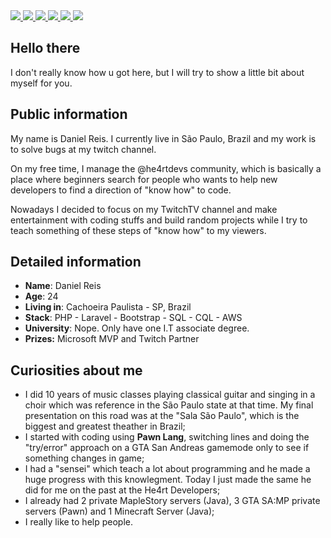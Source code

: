 <div>
    <a target='_blank' href="https://twitch.tv/danielhe4rt">
        <img src="https://img.shields.io/badge/Twitch-9146FF?style=for-the-badge&logo=twitch&logoColor=white">
    </a>
    <a target='_blank' href="https://twitter.com/danielhe4rt">
        <img src="https://img.shields.io/badge/Twitter-1DA1F2?style=for-the-badge&logo=twitter&logoColor=white">
    </a>
    <a target='_blank' href="https://instagram.com/danielhe4rt">
        <img src="https://img.shields.io/badge/Instagram-E4405F?style=for-the-badge&logo=instagram&logoColor=white">
    </a>
    <a target='_blank' href="https://linkedin.com/in/danielheart">
        <img src="https://img.shields.io/badge/LinkedIn-0077B5?style=for-the-badge&logo=linkedin&logoColor=white">
    </a>
    <a target='_blank' href="https://dev.to/danielhe4rt">
        <img src="https://img.shields.io/badge/dev.to-0A0A0A?style=for-the-badge&logo=dev.to&logoColor=white">
    </a>
    <a target='_blank' href="https://youtube.com/danielhe4rt">
        <img src="https://img.shields.io/badge/YouTube-FF0000?style=for-the-badge&logo=youtube&logoColor=white">
    </a>
</div>

## Hello there

I don't really know how u got here, but I will try to show a little bit about myself for you.

## Public information

My name is Daniel Reis. I currently live in São Paulo, Brazil and my work is to solve bugs at my twitch channel. 

On my free time, I manage the @he4rtdevs community, which is basically a place where beginners search for people who wants to help new developers to find a direction of "know how" to code.

Nowadays I decided to focus on my TwitchTV channel and make entertainment with coding stuffs and build random projects while I try to teach something of these steps of "know how" to my viewers.

## Detailed information

* **Name**: Daniel Reis
* **Age**: 24
* **Living in**: Cachoeira Paulista - SP, Brazil
* **Stack**: PHP - Laravel - Bootstrap - SQL - CQL - AWS
* **University**: Nope. Only have one I.T associate degree.
* **Prizes:** Microsoft MVP and Twitch Partner

## Curiosities about me

* I did 10 years of music classes playing classical guitar and singing in a choir which was  reference in the São Paulo state at that time. My final presentation on this road was at the "Sala São Paulo", which is the biggest and greatest theather in Brazil;
* I started with coding using **Pawn Lang**, switching lines and doing the "try/error" approach on a GTA San Andreas gamemode only to see if something changes in game;
* I had a "sensei" which teach a lot about programming and he made a huge progress with this knowlegment. Today I just made the same he did for me on the past at the He4rt Developers;
* I already had 2 private MapleStory servers (Java), 3 GTA SA:MP  private servers (Pawn) and 1 Minecraft Server (Java);
* I really like to help people.
